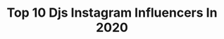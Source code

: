 ---
title: Top 10 Djs Instagram Influencers In 2020
description: >-
  Find top djs Instagram influencers in 2020. Most popular hashtags: #pioneerdj #reggaeton #gopro8 #dembow.
platform: Instagram
profiles:
  - username: "djmireiadg"
    fullname: >-
      MIREIA DG 🦁
    location: "Spain"
    followers: 3916
    engagement: 1996
    commentsToLikes: 0.657571
    avatar: "https://scontent-lhr8-1.cdninstagram.com/v/t51.2885-19/s320x320/41394279_449903965500336_9025585060547395584_n.jpg?_nc_ht=scontent-lhr8-1.cdninstagram.com&_nc_ohc=8zaP3yxy-s8AX8J8x41&oh=b883cdc0906aba4169b08efe2062db8f&oe=5EBC260E"
    verified: false
    hashtags: "#party, #greeneyes, #music, #longhair"
  - username: "raquelrodallegas"
    fullname: >-
      r a q q ⚡️
    location: "United Kingdom"
    followers: 2268
    engagement: 3243
    commentsToLikes: 0.100670
    avatar: "https://scontent-ams4-1.cdninstagram.com/v/t51.2885-19/s320x320/92301940_232533824788585_5745925355894472704_n.jpg?_nc_ht=scontent-ams4-1.cdninstagram.com&_nc_ohc=1_yXg04qs6MAX_qu2gS&oh=2060f41ee2e65da1085775ad34167908&oe=5EBA684A"
    verified: false
    hashtags: ""
  - username: "danique.lx"
    fullname: >-
      Danique L
    location: ""
    followers: 8126
    engagement: 3326
    commentsToLikes: 0.051546
    avatar: "https://scontent-ams4-1.cdninstagram.com/v/t51.2885-19/s320x320/91224974_229481395085243_7939504066088927232_n.jpg?_nc_ht=scontent-ams4-1.cdninstagram.com&_nc_ohc=ymRAZUe91KAAX8UVBhC&oh=c82b6b5a95a4337037f78e7314122e32&oe=5EBA2365"
    verified: false
    hashtags: "#noticeme, #tiktoktraditions, #lgbt, #lesbian"
  - username: "iamkittens"
    fullname: >-
      KITTENS
    location: "United States"
    followers: 139707
    engagement: 470
    commentsToLikes: 0.024705
    avatar: "https://scontent-ams4-1.cdninstagram.com/v/t51.2885-19/s320x320/89368345_281482006154916_5045805842234867712_n.jpg?_nc_ht=scontent-ams4-1.cdninstagram.com&_nc_ohc=o8oZhT4F7g0AX_sHu_0&oh=8de23749d65fed0c4745925085d50fec&oe=5EB89BD2"
    verified: true
    hashtags: "#jamesonpartner, #jamesoncoldbrew, #beyourownicon, #ad"
  - username: "reggiomusic"
    fullname: >-
      REGGIO
    location: ""
    followers: 33587
    engagement: 367
    commentsToLikes: 0.054998
    avatar: "https://scontent-ams4-1.cdninstagram.com/v/t51.2885-19/s320x320/72576421_473228270205343_8727128955674427392_n.jpg?_nc_ht=scontent-ams4-1.cdninstagram.com&_nc_ohc=gphjx3aj8X8AX_xViw6&oh=377a90e37749cd42335eb2fc21a91f01&oe=5EB6F754"
    verified: false
    hashtags: "#readyfor2020, #2020, #deeplove"
  - username: "mayakarunna"
    fullname: >-
      Maya Karunna 🎤💃🎧💪🍏✈️
    location: "Mexico"
    followers: 218607
    engagement: 173
    commentsToLikes: 0.046154
    avatar: "https://scontent-lhr8-1.cdninstagram.com/v/t51.2885-19/s320x320/92618747_690063141534755_370915274058104832_n.jpg?_nc_ht=scontent-lhr8-1.cdninstagram.com&_nc_ohc=XdujjfwhgUEAX8xXCzN&oh=b9f187a89e4d9455559a8420b55de9bf&oe=5EBC6534"
    verified: true
    hashtags: "#arte, #tulum, #breathlessrivieracancun, #encasaconmayaykarenka"
  - username: "nicolapigini"
    fullname: >-
      NICOLA PIGINI
    location: "Italy"
    followers: 19000
    engagement: 288
    commentsToLikes: 0.064102
    avatar: "https://scontent-ams4-1.cdninstagram.com/v/t51.2885-19/s320x320/89266869_210301223506936_6370980789819015168_n.jpg?_nc_ht=scontent-ams4-1.cdninstagram.com&_nc_ohc=m5C6XA_RFgkAX93AAbq&oh=2156b3f5ed0810007c670cf7a117642e&oe=5EBAAB9B"
    verified: false
    hashtags: "#respiraquestalibert"
  - username: "kevin_kopp"
    fullname: >-
      Kevin Kopp
    location: "Argentina"
    followers: 19439
    engagement: 443
    commentsToLikes: 0.052403
    avatar: "https://scontent-ams4-1.cdninstagram.com/v/t51.2885-19/s320x320/71148289_650188495508111_6360543886145748992_n.jpg?_nc_ht=scontent-ams4-1.cdninstagram.com&_nc_ohc=fKutUDvABw4AX_DcdVQ&oh=3d83fcc5f87714c7bf3d103219d7c020&oe=5EB94A91"
    verified: false
    hashtags: ""
  - username: "becomingdakota"
    fullname: >-
      Dakota (DJ)
    location: "United States"
    followers: 35075
    engagement: 928
    commentsToLikes: 0.011886
    avatar: "https://scontent-ams4-1.cdninstagram.com/v/t51.2885-19/s320x320/66616515_671776553336323_2131294249814065152_n.jpg?_nc_ht=scontent-ams4-1.cdninstagram.com&_nc_ohc=yDzhg9DzdwAAX8dpurh&oh=c82166e501430d83f9ed75dd08a8f3ef&oe=5EBA8E6C"
    verified: false
    hashtags: "#human, #transforbernie, #transisbeautiful, #2020goals"
  - username: "sergialesdj"
    fullname: >-
      𝙎𝙀𝙍𝙂𝙄 𝘼𝙇𝙀𝙎
    location: "Spain"
    followers: 7484
    engagement: 875
    commentsToLikes: 0.223117
    avatar: "https://scontent-atl3-1.cdninstagram.com/v/t51.2885-19/s320x320/91846560_242003526920108_5910785880255102976_n.jpg?_nc_ht=scontent-atl3-1.cdninstagram.com&_nc_ohc=nPFejqarmloAX--cWWV&oh=638e848934cf954d890684a2aa7e1360&oe=5EBAAF68"
    verified: false
    hashtags: "#cuarentena, #mixing, #tech, #reggeton"
---